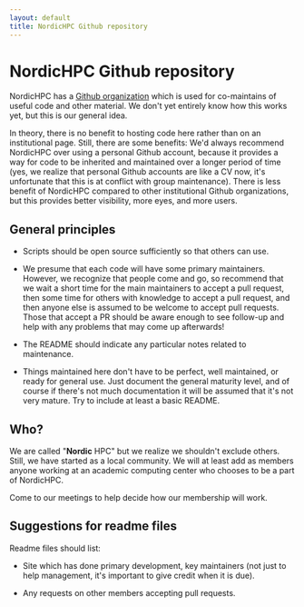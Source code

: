 ```yaml
---
layout: default
title: NordicHPC Github repository
---
```


# NordicHPC Github repository

NordicHPC has a [Github organization](https://github.com/NordicHPC/)
which is used for co-maintains of useful code and other material.  We
don't yet entirely know how this works yet, but this is our general
idea.

In theory, there is no benefit to hosting code here rather than on an
institutional page.  Still, there are some benefits: We'd always
recommend NordicHPC over using a personal Github account, because it
provides a way for code to be inherited and maintained over a longer
period of time (yes, we realize that personal Github accounts are like
a CV now, it's unfortunate that this is at conflict with group
maintenance).  There is less benefit of NordicHPC compared to other
institutional Github organizations, but this provides better
visibility, more eyes, and more users.



## General principles

- Scripts should be open source sufficiently so that others can use.

- We presume that each code will have some primary maintainers.
  However, we recognize that people come and go, so recommend that we
  wait a short time for the main maintainers to accept a pull request,
  then some time for others with knowledge to accept a pull request,
  and then anyone else is assumed to be welcome to accept pull
  requests.  Those that accept a PR should be aware enough to see
  follow-up and help with any problems that may come up afterwards!

- The README should indicate any particular notes related to
  maintenance.

- Things maintained here don't have to be perfect, well maintained, or
  ready for general use.  Just document the general maturity level,
  and of course if there's not much documentation it will be assumed
  that it's not very mature.  Try to include at least a basic README.



## Who?

We are called "**Nordic** HPC" but we realize we shouldn't exclude
others.  Still, we have started as a local community.  We will at
least add as members anyone working at an academic computing center
who chooses to be a part of NordicHPC.

Come to our meetings to help decide how our membership will work.



## Suggestions for readme files

Readme files should list:

- Site which has done primary development, key maintainers (not just
  to help management, it's important to give credit when it is due).

- Any requests on other members accepting pull requests.
